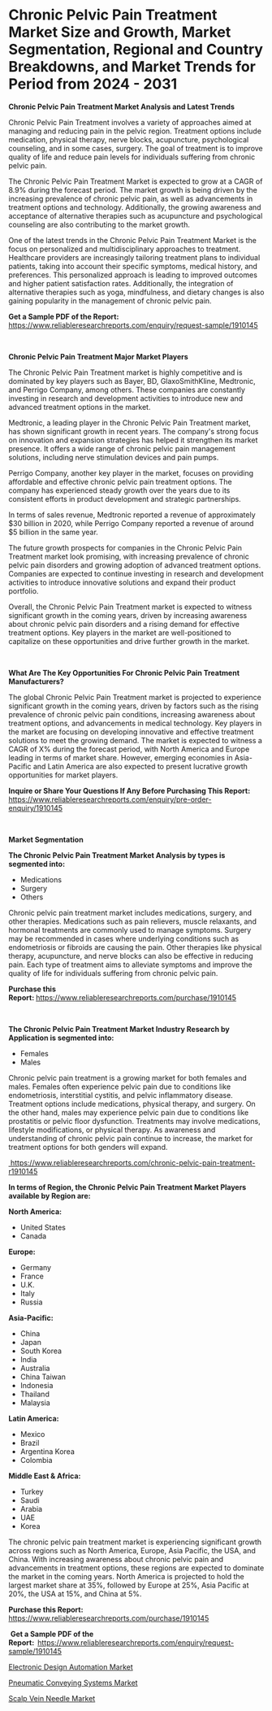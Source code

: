<p><h1>Chronic Pelvic Pain Treatment Market Size and Growth, Market Segmentation, Regional and Country Breakdowns, and Market Trends for Period from 2024 -  2031</h1></p><p><strong>Chronic Pelvic Pain Treatment Market Analysis and Latest Trends</strong></p>
<p><p>Chronic Pelvic Pain Treatment involves a variety of approaches aimed at managing and reducing pain in the pelvic region. Treatment options include medication, physical therapy, nerve blocks, acupuncture, psychological counseling, and in some cases, surgery. The goal of treatment is to improve quality of life and reduce pain levels for individuals suffering from chronic pelvic pain.</p><p>The Chronic Pelvic Pain Treatment Market is expected to grow at a CAGR of 8.9% during the forecast period. The market growth is being driven by the increasing prevalence of chronic pelvic pain, as well as advancements in treatment options and technology. Additionally, the growing awareness and acceptance of alternative therapies such as acupuncture and psychological counseling are also contributing to the market growth.</p><p>One of the latest trends in the Chronic Pelvic Pain Treatment Market is the focus on personalized and multidisciplinary approaches to treatment. Healthcare providers are increasingly tailoring treatment plans to individual patients, taking into account their specific symptoms, medical history, and preferences. This personalized approach is leading to improved outcomes and higher patient satisfaction rates. Additionally, the integration of alternative therapies such as yoga, mindfulness, and dietary changes is also gaining popularity in the management of chronic pelvic pain.</p></p>
<p><strong>Get a Sample PDF of the Report:&nbsp;</strong> <a href="https://www.reliableresearchreports.com/enquiry/request-sample/1910145">https://www.reliableresearchreports.com/enquiry/request-sample/1910145</a></p>
<p>&nbsp;</p>
<p><strong>Chronic Pelvic Pain Treatment Major Market Players</strong></p>
<p><p>The Chronic Pelvic Pain Treatment market is highly competitive and is dominated by key players such as Bayer, BD, GlaxoSmithKline, Medtronic, and Perrigo Company, among others. These companies are constantly investing in research and development activities to introduce new and advanced treatment options in the market.</p><p>Medtronic, a leading player in the Chronic Pelvic Pain Treatment market, has shown significant growth in recent years. The company's strong focus on innovation and expansion strategies has helped it strengthen its market presence. It offers a wide range of chronic pelvic pain management solutions, including nerve stimulation devices and pain pumps.</p><p>Perrigo Company, another key player in the market, focuses on providing affordable and effective chronic pelvic pain treatment options. The company has experienced steady growth over the years due to its consistent efforts in product development and strategic partnerships.</p><p>In terms of sales revenue, Medtronic reported a revenue of approximately $30 billion in 2020, while Perrigo Company reported a revenue of around $5 billion in the same year.</p><p>The future growth prospects for companies in the Chronic Pelvic Pain Treatment market look promising, with increasing prevalence of chronic pelvic pain disorders and growing adoption of advanced treatment options. Companies are expected to continue investing in research and development activities to introduce innovative solutions and expand their product portfolio.</p><p>Overall, the Chronic Pelvic Pain Treatment market is expected to witness significant growth in the coming years, driven by increasing awareness about chronic pelvic pain disorders and a rising demand for effective treatment options. Key players in the market are well-positioned to capitalize on these opportunities and drive further growth in the market.</p></p>
<p>&nbsp;</p>
<p><strong>What Are The Key Opportunities For Chronic Pelvic Pain Treatment Manufacturers?</strong></p>
<p><p>The global Chronic Pelvic Pain Treatment market is projected to experience significant growth in the coming years, driven by factors such as the rising prevalence of chronic pelvic pain conditions, increasing awareness about treatment options, and advancements in medical technology. Key players in the market are focusing on developing innovative and effective treatment solutions to meet the growing demand. The market is expected to witness a CAGR of X% during the forecast period, with North America and Europe leading in terms of market share. However, emerging economies in Asia-Pacific and Latin America are also expected to present lucrative growth opportunities for market players.</p></p>
<p><strong>Inquire or Share Your Questions If Any Before Purchasing This Report:</strong> <a href="https://www.reliableresearchreports.com/enquiry/pre-order-enquiry/1910145">https://www.reliableresearchreports.com/enquiry/pre-order-enquiry/1910145</a></p>
<p>&nbsp;</p>
<p><strong>Market Segmentation</strong></p>
<p><strong>The Chronic Pelvic Pain Treatment Market Analysis by types is segmented into:</strong></p>
<p><ul><li>Medications</li><li>Surgery</li><li>Others</li></ul></p>
<p><p>Chronic pelvic pain treatment market includes medications, surgery, and other therapies. Medications such as pain relievers, muscle relaxants, and hormonal treatments are commonly used to manage symptoms. Surgery may be recommended in cases where underlying conditions such as endometriosis or fibroids are causing the pain. Other therapies like physical therapy, acupuncture, and nerve blocks can also be effective in reducing pain. Each type of treatment aims to alleviate symptoms and improve the quality of life for individuals suffering from chronic pelvic pain.</p></p>
<p><strong>Purchase this Report:&nbsp;</strong><a href="https://www.reliableresearchreports.com/purchase/1910145">https://www.reliableresearchreports.com/purchase/1910145</a></p>
<p>&nbsp;</p>
<p><strong>The Chronic Pelvic Pain Treatment Market Industry Research by Application is segmented into:</strong></p>
<p><ul><li>Females</li><li>Males</li></ul></p>
<p><p>Chronic pelvic pain treatment is a growing market for both females and males. Females often experience pelvic pain due to conditions like endometriosis, interstitial cystitis, and pelvic inflammatory disease. Treatment options include medications, physical therapy, and surgery. On the other hand, males may experience pelvic pain due to conditions like prostatitis or pelvic floor dysfunction. Treatments may involve medications, lifestyle modifications, or physical therapy. As awareness and understanding of chronic pelvic pain continue to increase, the market for treatment options for both genders will expand.</p></p>
<p><a href="https://www.reliableresearchreports.com/chronic-pelvic-pain-treatment-r1910145">&nbsp;https://www.reliableresearchreports.com/chronic-pelvic-pain-treatment-r1910145</a></p>
<p><strong>In terms of Region, the Chronic Pelvic Pain Treatment Market Players available by Region are:</strong></p>
<p>
    <p> <strong> North America: </strong>
        <ul>
            <li>United States</li>
            <li>Canada</li>
        </ul>
        </p> 
    <p> <strong> Europe: </strong>
        <ul>
            <li>Germany</li>
            <li>France</li>
            <li>U.K.</li>
            <li>Italy</li>
            <li>Russia</li>
        </ul>
        </p> 
    <p> <strong> Asia-Pacific: </strong>
        <ul>
            <li>China</li>
            <li>Japan</li>
            <li>South Korea</li>
            <li>India</li>
            <li>Australia</li>
            <li>China Taiwan</li>
            <li>Indonesia</li>
            <li>Thailand</li>
            <li>Malaysia</li>
        </ul>
        </p> 
    <p> <strong> Latin America: </strong>
        <ul>
            <li>Mexico</li>
            <li>Brazil</li>
            <li>Argentina Korea</li>
            <li>Colombia</li>
        </ul>
        </p> 
    <p> <strong> Middle East & Africa: </strong>
        <ul>
            <li>Turkey</li>
            <li>Saudi</li>
            <li>Arabia</li>
            <li>UAE</li>
            <li>Korea</li>
        </ul>
    </p>
    </p>
<p><p>The chronic pelvic pain treatment market is experiencing significant growth across regions such as North America, Europe, Asia Pacific, the USA, and China. With increasing awareness about chronic pelvic pain and advancements in treatment options, these regions are expected to dominate the market in the coming years. North America is projected to hold the largest market share at 35%, followed by Europe at 25%, Asia Pacific at 20%, the USA at 15%, and China at 5%.</p></p>
<p><strong>Purchase this Report: </strong><a href="https://www.reliableresearchreports.com/purchase/1910145">https://www.reliableresearchreports.com/purchase/1910145</a></p>
<p>&nbsp;<strong>Get a Sample PDF of the Report:&nbsp;&nbsp;</strong><a href="https://www.reliableresearchreports.com/enquiry/request-sample/1910145">https://www.reliableresearchreports.com/enquiry/request-sample/1910145</a></p>
<p><strong></strong></p>
<p><p><a href="https://github.com/mateobossinovero/Market-Research-Report-List-1/blob/main/electronic-design-automation-market.md">Electronic Design Automation Market</a></p><p><a href="https://github.com/anggakarna133/Market-Research-Report-List-1/blob/main/pneumatic-conveying-systems-market.md">Pneumatic Conveying Systems Market</a></p><p><a href="https://view.publitas.com/reportprime-1/scalp-vein-needle-market-trends-a-detailed-study-of-its-market-segmentation-and-analyzing-the-importance-of-the-emerging-trends/">Scalp Vein Needle Market</a></p></p>